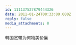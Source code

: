 ```yaml
---
id: 111137527879444326
date: 2011-01-24T00:33:00.000Z
reply: false
media_attachments: 0
---
```


韩国宽带为何物美价廉 ​​​​


